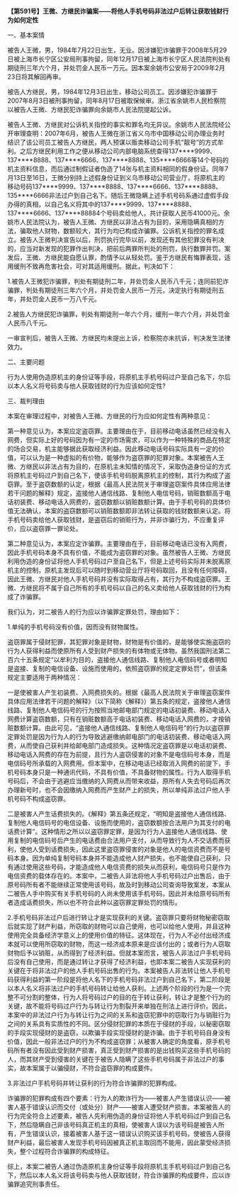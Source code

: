 **【第591号】王微、方继民诈骗案——将他人手机号码非法过户后转让获取钱财行为如何定性**

一、基本案情

被告人王微，男，1984年7月22日出生，无业。因涉嫌犯诈骗罪于2008年5月29日被上海市长宁区公安局刑事拘留，同年12月17日被上海市长宁区人民法院判处有期徒刑三年六个月，并处罚金人民币一万元。因本案余姚市公安局于2009年2月23日将其解回再审。

被告人方继民，男，1984年12月3日出生，移动公司员工。因涉嫌犯诈骗罪于2007年8月3日被刑事拘留，同年8月17日被取保候审。浙江省余姚市人民检察院以被告人王微、方继民犯诈骗罪向余姚市人民法院提起公诉。

被告人王微、方继民对公诉机关指控的事实和罪名均无异议。余姚市人民法院经公开审理查明：2007年6月，被告人王微在浙江省义乌市中国移动公司办理业务时结识了该公司员工被告人方继民，两人预谋以贩卖移动公司手机“靓号”的方式牟利。之后方继民利用工作之便从移动公司内部电脑系统查得137\*\*\*\*9999、137\*\*\*\*8888、137\*\*\*\*6666、137\*\*\*\*8888、135\*\*\*\*6666等14个号码的机主资料信息，而后通过制假证者伪造了14张与机主资料相同的假身份证。同年7月13日至16日，王微分别持上述假身份证到义乌市移动公司营业厅，将原机主的移动号码137\*\*\*\*9999、137\*\*\*\*8888、137\*\*\*\*6666、137\*\*\*\*8888、135\*\*\*\*6666非法过户到自己名下。随后王微隐瞒上述手机号码系通过虚假手段办得的真相，以自己名义将其中的137\*\*\*\*9999、137\*\*\*\*8888、137\*\*\*\*6666、137\*\*\*\*88884个号码卖给他人，共计获取人民币41000元。余姚市人民法院认为，被告人王微、方继民以非法占有为目的，采用隐瞒真相的方法，骗取他人财物，数额较大，其行为均已构成诈骗罪。公诉机关指控的罪名成立。被告人王微判决宣告以后，刑罚执行完毕以前，发现还有其他犯罪没有判决的，应当对新发现的犯罪作出判决，把前后两罪所判处的刑罚，执行数罪并罚。案发后，王微、方继民能自愿认罪，酌情予以从轻处罚。鉴于方继民有悔罪表现，适用缓刑不致再危害社会，可对其适用缓刑。据此，判决如下：

1.被告人王微犯诈骗罪，判处有期徒刑二年，并处罚金人民币八千元；连同前犯诈骗罪，判处有期徒刑三年六个月，并处罚金人民币一万元，决定执行有期徒刑五年，并处罚金人民币一万八千元。

2.被告人方继民犯诈骗罪，判处有期徒刑一年六个月，缓刑一年六个月，并处罚金人民币八千元。

一审宣判后，被告人王微、方继民均未提出上诉，检察院亦未抗诉，判决发生法律效力。

二、主要问题

行为人使用伪造原机主的身份证等手段，将原机主手机号码过户至自己名下，尔后以本人名义将号码卖与他人获取钱财的行为应该如何定性?

三、裁判理由

本案在审理过程中，对被告人王微、方继民的行为应如何定性有两种意见：

第一种意见认为，本案应定盗窃罪。主要理由在于，目前移动电话虽然已经没有入网费，但实际上好的号码因为有一定的市场需求，可以作为一种特殊的商品在特定的场合交易，机主能够据此获取经济利益。因此移动电话号码实际具有一定的价值，可以认为是一种虚拟的有价物，能够作为盗窃罪的犯罪对象。本案被告人王微、方继民以非法占有为目的，在原机主未知情的情况下，采取伪造身份证的方式将原机主号码过户到自己名下，使该手机号码脱离原机主的控制，其行为构成了盗窃罪。至于盗窃数额的认定，根据《最高人民法院关于审理盗窃案件具体应用法律若干问题的解释》规定，盗接他人通信线路、复制他人电信号码，销赃数额高于电话初装费、移动电话入网费的，盗窃数额以销赃数额计算。由于手机号码的具体价值无法确认，本案的盗窃数额可以销赃数额即非法转让获取的钱财数额来认定。将手机号码卖给他人获取钱财，是盗窃后的销赃行为，并非诈骗行为，不应重复评价，应以盗窃罪一罪论处。

第二种意见认为，本案应定诈骗罪。主要理由在于，目前移动电话已没有入网费，因此手机号码本身不具有价值，不能成为盗窃罪的对象。虽然被告人王微、方继民利用伪造的身份证将他人手机号码过户至自己名下，但是上述号码实际并未脱离原机主的控制，原机主发现后可以随时到移动营业厅将号码取回，且没有任何障碍，因此王微、方继民对他人手机号码并没有实际取得占有，其行为不构成盗窃罪。王微、方继民将不属于自己所有的手机号码以自己的名义卖给他人获取钱财的行为构成了诈骗罪。

我们认为，对二被告人的行为应以诈骗罪定罪处罚，理由如下：

1.单纯的手机号码没有价值，因而没有财物属性。

盗窃罪属于侵财犯罪，其犯罪对象是财物，财物是有价值的，是能够使实施盗窃的行为人获得利益而使原所有人受到财产损失的有体物或无体物。虽然我国刑法第二百六十五条规定“以牟利为目的，盗接他人通信线路、复制他人电信码号或者明知是盗接、复制的电信设备、设施而使用的，依照盗窃罪的规定定罪处罚”，但该条规定主要适用于两种情况：

一是使被害人产生初装费、入网费损失的。根据《最高人民法院关于审理盗窃案件具体应用法律若干问题的解释》（以下简称《解释》）第五条的规定，盗接他人通信线路、复制他人电信码号的行为按照当地邮电部门规定的电话初装费、移动电话入网费计算盗窃数额，只有在销赃数额高于电话初装费、移动电话入网费的，才按销赃数额计算。由此可见，“盗接他人通信线路、复制他人电信码号”的行为以盗窃罪定罪处罚是因为行为人的行为导致逃避缴纳邮电部门的电话初装费、移动电话入网费，从而使自己获利并给邮电部门造成损失。这种情况定盗窃罪是以电话初装费、移动电话入网费的存在为前提，且行为人盗窃侵害的对象不是电信码号本身，而是电信码号所承载的入网费用。但本案中，在移动电话已经取消入网费的前提下，手机号码本身只是一种通讯代码，不具有价值，不具备财物的属性。行为人取得手机号码后，不会由于逃避应当缴纳的入网费从而带来收益，原所有人失去号码后再次办理新号时，也不会因缴纳入网费而产生财产上的损失，所以单纯非法过户他人手机号码不构成盗窃罪。

二是被害人产生话费损失的。《解释》第五条还规定，“明知是盗接他人通信线路、复制他人电信码号的电信设备、设施而使用的，盗窃数额按合法用户为其支付的电话费计算”。这种情形之所以以盗窃罪定罪，是因为行为人盗接他人通信线路、使用复制的电信码号后产生的电话费由合法用户支付，从而导致行为人不交话费而获利，使他人受到话费损失，因此这里盗窃罪侵害的对象是他人的电信资费而不是号码本身。因为单纯复制号码本身并不能造成他人财产损失，也不能使自己获利，只有通过使用这些号码，才能造成他人电信资费的损失从而获利，电信码号只是作为电信资费的载体存在的。本案中，二被告人非法将他人手机号码过户出售后，由于原号码所有者不能继续正常使用该号码，故及时到移动公司查询导致案发，本案从二被告人手中购买有关手机号码的人尚未使用该手机号码，因此并未给原号码所有者造成话费损失，所以也不符合此种以盗窃罪定罪处罚的情形。

2.手机号码非法过户后进行转让才是实现获利的关键。盗窃罪只要将财物秘密窃取后就实现了财产利益，所窃取的财物可以自己使用，也可以给他人使用，并且这种使用完全具备经济学意义上的使用价值的特征。这体现在，行为人不必付出经济成本就可以使用所窃取的财物，而这一经济成本原来是应该付出的；或者行为人窃取财物后予以销赃，从而得到了经济利益。但就本案而言，被告人非法过户手机号码后没有自己使用，而是通过转让才获得了经济利益，也即本案二被告人实现获利的关键在于将非法过户的他人手机号码出售的行为。本案被告人非法转让他人手机号码获得利益的第一阶段是将他人名下的手机号码非法过户到自己名下，第二阶段是以本人名义将非法过户的手机号码转让给他人获利。上述两个阶段的行为是一个完整不可分割的整体，行为人将号码过户的目的在于转让获利，转让才是整个行为的关键，故不能将号码过户行为与转让行为割裂开来单独在刑法上进行评价。因此，本案中的非法过户行为与转让行为之间的关系和盗窃犯罪中的窃取行为与销赃行为之间的关系具有实质性的不同。区分侵财犯罪的本质在于侵财的手段，以秘密窃取的手段实现侵财的是盗窃，以欺骗手段实现侵财的是诈骗。由于手机号码自身没有价值，因此一般非法过户的行为不构成盗窃罪；从被害人确定的角度看，原手机号码所有者没有因此受到财产损害，真正受到财产损害的是出钱购买这些手机号码的人，而其财产受到侵害的关键在于被告人隐瞒了这些手机号码属于非法过户的事实，故本案属于以骗侵财，不符合盗窃罪的构成要件。

3.非法过户手机号码并转让获利的行为符合诈骗罪的犯罪构成。

诈骗罪的犯罪构成有四个要素：行为人的欺诈行为——被害人产生错误认识——被害人基于错误认识而交付（或处分）财产——被害人遭受财产损害。本案被告人的行为完全符合上述要素，被告人先利用伪造的身份证将他人手机号码过户到自己名下，然后隐瞒自己非该号码真正机主的真相，使被害人误以为该号码是被告人所有，产生错误认识，接着被害人基于这一错误认识购买该手机号码，使被告人获得财产利益，最后被害人发现手机号码因被真正机主取回而不能用，因此蒙受经济损失，整个过程符合诈骗罪的构成特征。

综上，本案二被告人通过伪造原机主身份证等手段将原机主手机号码过户到自己名下，然后以本人名义将该号码卖与他人获取钱财，符合诈骗罪的构成要件，应以诈骗罪追究刑事责任。
